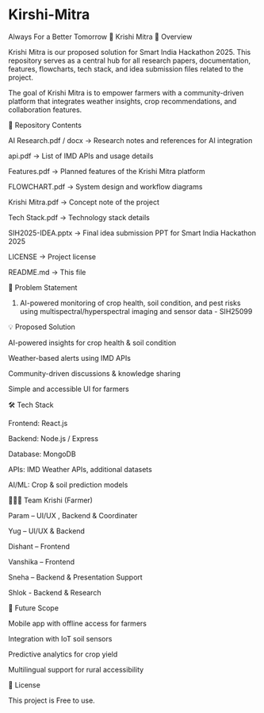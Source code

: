 # Kirshi-Mitra
Always For a Better Tomorrow
🌱 Krishi Mitra
📌 Overview

Krishi Mitra is our proposed solution for Smart India Hackathon 2025.
This repository serves as a central hub for all research papers, documentation, features, flowcharts, tech stack, and idea submission files related to the project.

The goal of Krishi Mitra is to empower farmers with a community-driven platform that integrates weather insights, crop recommendations, and collaboration features.

📂 Repository Contents

AI Research.pdf / docx → Research notes and references for AI integration

api.pdf → List of IMD APIs and usage details

Features.pdf → Planned features of the Krishi Mitra platform

FLOWCHART.pdf → System design and workflow diagrams

Krishi Mitra.pdf → Concept note of the project

Tech Stack.pdf → Technology stack details

SIH2025-IDEA.pptx → Final idea submission PPT for Smart India Hackathon 2025

LICENSE → Project license

README.md → This file

🚀 Problem Statement

1)  AI-powered monitoring of crop health, soil condition, and pest risks using 
multispectral/hyperspectral imaging and sensor data - SIH25099

💡 Proposed Solution

AI-powered insights for crop health & soil condition

Weather-based alerts using IMD APIs

Community-driven discussions & knowledge sharing

Simple and accessible UI for farmers

🛠️ Tech Stack

Frontend: React.js

Backend: Node.js / Express

Database: MongoDB

APIs: IMD Weather APIs, additional datasets

AI/ML: Crop & soil prediction models

👨‍👩‍👦 Team Krishi (Farmer)

Param – UI/UX , Backend & Coordinater 

Yug – UI/UX & Backend

Dishant – Frontend

Vanshika – Frontend

Sneha – Backend & Presentation Support

Shlok -  Backend & Research

🔮 Future Scope

Mobile app with offline access for farmers

Integration with IoT soil sensors

Predictive analytics for crop yield

Multilingual support for rural accessibility

📜 License

This project is Free to use.